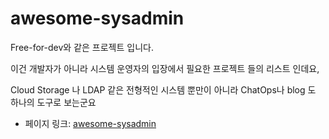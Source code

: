 # awesome-sysadmin

Free-for-dev와 같은 프로젝트 입니다.

이건 개발자가 아니라 시스템 운영자의 입장에서 필요한 프로젝트 들의 리스트 인데요,

Cloud Storage 나 LDAP 같은 전형적인 시스템 뿐만이 아니라 ChatOps나 blog 도 하나의 도구로 보는군요



 - 페이지 링크: [awesome-sysadmin](https://github.com/n1trux/awesome-sysadmin)

